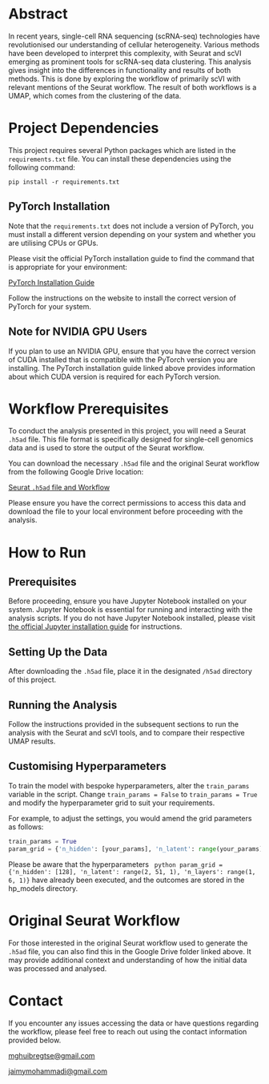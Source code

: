 # Abstract

In recent years, single-cell RNA sequencing (scRNA-seq) technologies have revolutionised our understanding of cellular heterogeneity. Various methods have been developed to interpret this complexity, with Seurat and scVI emerging as prominent tools for scRNA-seq data clustering. This analysis gives insight into the differences in functionality and results of both methods. This is done by exploring the workflow of primarily scVI with relevant mentions of the Seurat workflow. The result of both workflows is a UMAP, which comes from the clustering of the data. 

# Project Dependencies

This project requires several Python packages which are listed in the `requirements.txt` file. 
You can install these dependencies using the following command:

```
pip install -r requirements.txt
```

## PyTorch Installation

Note that the `requirements.txt` does not include a version of PyTorch, you must install a different version depending on your system and whether you are utilising CPUs or GPUs.

Please visit the official PyTorch installation guide to find the command that is appropriate for your environment:

[PyTorch Installation Guide](https://pytorch.org/get-started/locally/)

Follow the instructions on the website to install the correct version of PyTorch for your system.

## Note for NVIDIA GPU Users

If you plan to use an NVIDIA GPU, ensure that you have the correct version of CUDA installed that is compatible with the PyTorch version you are installing. The PyTorch installation guide linked above provides information about which CUDA version is required for each PyTorch version.


# Workflow Prerequisites

To conduct the analysis presented in this project, you will need a Seurat `.h5ad` file. This file format is specifically designed for single-cell genomics data and is used to store the output of the Seurat workflow.

You can download the necessary `.h5ad` file and the original Seurat workflow from the following Google Drive location:

[Seurat `.h5ad` file and Workflow](https://drive.google.com/drive/folders/1_qHpi0s9k8x54v2LVw6mtNl2ylpWUx2j?usp=sharing)

Please ensure you have the correct permissions to access this data and download the file to your local environment before proceeding with the analysis.

# How to Run

## Prerequisites

Before proceeding, ensure you have Jupyter Notebook installed on your system. Jupyter Notebook is essential for running and interacting with the analysis scripts. If you do not have Jupyter Notebook installed, please visit [the official Jupyter installation guide](https://jupyter.org/install) for instructions.

## Setting Up the Data

After downloading the `.h5ad` file, place it in the designated `/h5ad` directory of this project.

## Running the Analysis

Follow the instructions provided in the subsequent sections to run the analysis with the Seurat and scVI tools, and to compare their respective UMAP results.

## Customising Hyperparameters

To train the model with bespoke hyperparameters, alter the `train_params` variable in the script. Change `train_params = False` to `train_params = True` and modify the hyperparameter grid to suit your requirements.

For example, to adjust the settings, you would amend the grid parameters as follows:

```python
train_params = True
param_grid = {'n_hidden': [your_params], 'n_latent': range(your_params), 'n_layers': range(your_params)}
```
Please be aware that the hyperparameters ``` python param_grid = {'n_hidden': [128], 'n_latent': range(2, 51, 1), 'n_layers': range(1, 6, 1)}``` have already been executed, and the outcomes are stored in the hp_models directory.

# Original Seurat Workflow

For those interested in the original Seurat workflow used to generate the `.h5ad` file, you can also find this in the Google Drive folder linked above. It may provide additional context and understanding of how the initial data was processed and analysed.

# Contact

If you encounter any issues accessing the data or have questions regarding the workflow, please feel free to reach out using the contact information provided below.

mghuibregtse@gmail.com

jaimymohammadi@gmail.com

